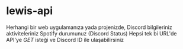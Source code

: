 # lewis-api
 Herhangi bir web uygulamanıza yada projenizde, Discord bilgileriniz aktiviteleriniz Spotify durumunuz (Discord Status) Hepsi tek bi URL'de API'ye _GET_ isteği ve Discord ID ile ulaşabilirsiniz

